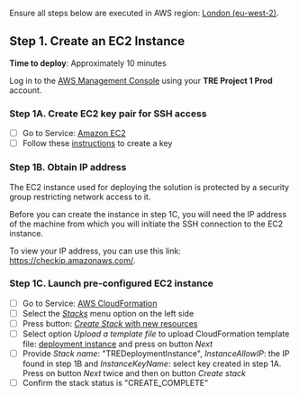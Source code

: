 Ensure all steps below are executed in AWS region: [London (eu-west-2)](https://eu-west-2.console.aws.amazon.com/).

## Step 1. Create an EC2 Instance

**Time to deploy**: Approximately 10 minutes

Log in to the [AWS Management Console](https://console.aws.amazon.com/) using your **TRE Project 1 Prod** account.

### Step 1A. Create EC2 key pair for SSH access

- [ ] Go to Service: [Amazon EC2](https://eu-west-2.console.aws.amazon.com/ec2/v2/home?region=eu-west-2)
- [ ] Follow these [instructions](https://docs.aws.amazon.com/AWSEC2/latest/UserGuide/ec2-key-pairs.html#having-ec2-create-your-key-pair) to create a key

### Step 1B. Obtain IP address

The EC2 instance used for deploying the solution is protected by a security group restricting network access to it.

Before you can create the instance in step 1C, you will need the IP address of the machine from which you will initiate the SSH connection to the EC2 instance.

To view your IP address, you can use this link: https://checkip.amazonaws.com/.

### Step 1C. Launch pre-configured EC2 instance

- [ ] Go to Service: [AWS CloudFormation](https://eu-west-2.console.aws.amazon.com/cloudformation/home?region=eu-west-2#/)
- [ ] Select the [*Stacks*](https://eu-west-2.console.aws.amazon.com/cloudformation/home?region=eu-west-2#/stacks) menu option on the left side
- [ ] Press button: [*Create Stack* with new resources](https://eu-west-2.console.aws.amazon.com/cloudformation/home?region=eu-west-2#/stacks/create/template)
- [ ] Select option *Upload a template file* to upload CloudFormation template file: [deployment instance](./) and press on button *Next*
- [ ] Provide *Stack name*: "TREDeploymentInstance", *InstanceAllowIP*: the IP found in step 1B and *InstanceKeyName*: select key created in step 1A. Press on button *Next* twice and then on button *Create stack*
- [ ] Confirm the stack status is "CREATE_COMPLETE"
